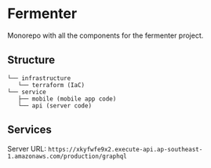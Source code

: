 # Fermenter

Monorepo with all the components for the fermenter project.

## Structure

```
└── infrastructure
   └── terraform (IaC)
└── service
   ├── mobile (mobile app code)
   └── api (server code)
```

## Services

Server URL: `https://xkyfwfe9x2.execute-api.ap-southeast-1.amazonaws.com/production/graphql`
